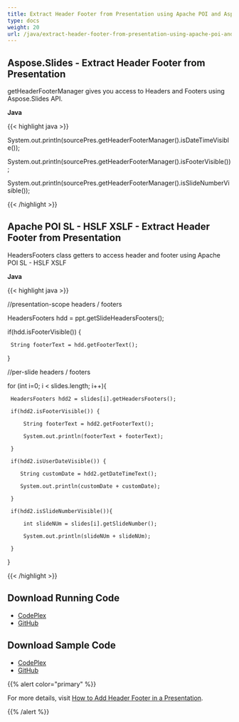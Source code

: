 ```yaml
---
title: Extract Header Footer from Presentation using Apache POI and Aspose.Slides
type: docs
weight: 20
url: /java/extract-header-footer-from-presentation-using-apache-poi-and-aspose-slides/
---
```


## **Aspose.Slides - Extract Header Footer from Presentation**
getHeaderFooterManager gives you access to Headers and Footers using Aspose.Slides API.

**Java**

{{< highlight java >}}

 System.out.println(sourcePres.getHeaderFooterManager().isDateTimeVisible());

System.out.println(sourcePres.getHeaderFooterManager().isFooterVisible());

System.out.println(sourcePres.getHeaderFooterManager().isSlideNumberVisible());

{{< /highlight >}}
## **Apache POI SL - HSLF XSLF - Extract Header Footer from Presentation**
HeadersFooters class getters to access header and footer using Apache POI SL - HSLF XSLF

**Java**

{{< highlight java >}}

 //presentation-scope headers / footers

 HeadersFooters hdd = ppt.getSlideHeadersFooters();

 if(hdd.isFooterVisible()) {

     String footerText = hdd.getFooterText();

 }

 //per-slide headers / footers

 for (int i=0; i < slides.length; i++){

     HeadersFooters hdd2 = slides[i].getHeadersFooters();

     if(hdd2.isFooterVisible()) {

         String footerText = hdd2.getFooterText();

         System.out.println(footerText + footerText);

     }

     if(hdd2.isUserDateVisible()) {

        String customDate = hdd2.getDateTimeText();

        System.out.println(customDate + customDate);

     }

     if(hdd2.isSlideNumberVisible()){

         int slideNUm = slides[i].getSlideNumber();

         System.out.println(slideNUm + slideNUm);

     }

 }

{{< /highlight >}}
## **Download Running Code**
- [CodePlex](https://asposeslidesjavaapachepoi.codeplex.com/releases/view/618722)
- [GitHub](https://github.com/aspose-slides/Aspose.Slides-for-Java/releases/tag/Aspose.Slides_Java_for_Apache_POI-v1.0.0)
## **Download Sample Code**
- [CodePlex](https://asposeslidesjavaapachepoi.codeplex.com/SourceControl/latest#src/main/java/com/aspose/slides/examples/featurescomparison/presentation/extractheaderfooter/)
- [GitHub](https://github.com/aspose-slides/Aspose.Slides-for-Java/tree/master/Plugins/Aspose_Slides_for_Apache_POI/src/main/java/com/aspose/slides/examples/featurescomparison/presentation/extractheaderfooter)

{{% alert color="primary" %}} 

For more details, visit [How to Add Header Footer in a Presentation](http://docs.aspose.com:8082/docs/display/slidesjava/How+to+Add+Header+Footer+in+a+Presentation).

{{% /alert %}}
